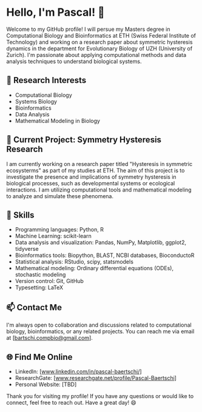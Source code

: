# Hello, I'm Pascal! 👋

Welcome to my GitHub profile! I will persue my Masters degree in Computational Biology and Bioinformatics at ETH (Swiss Federal Institute of Technology) and working on a research paper about symmetric hysteresis dynamics in the department for Evolutionary Biology of UZH (University of Zurich). I'm passionate about applying computational methods and data analysis techniques to understand biological systems.

## 🔬 Research Interests

- Computational Biology
- Systems Biology
- Bioinformatics
- Data Analysis
- Mathematical Modeling in Biology

## 📝 Current Project: Symmetry Hysteresis Research

I am currently working on a research paper titled "Hysteresis in symmetric ecosysterms" as part of my studies at ETH. The aim of this project is to investigate the presence and implications of symmetry hysteresis in biological processes, such as developmental systems or ecological interactions. I am utilizing computational tools and mathematical modeling to analyze and simulate these phenomena.

## 🌱 Skills

- Programming languages: Python, R
- Machine Learning: scikit-learn
- Data analysis and visualization: Pandas, NumPy, Matplotlib, ggplot2, tidyverse
- Bioinformatics tools: Biopython, BLAST, NCBI databases, BioconductoR
- Statistical analysis: RStudio, scipy, statsmodels
- Mathematical modeling: Ordinary differential equations (ODEs), stochastic modeling
- Version control: Git, GitHub
- Typesetting: LaTeX

## 📫 Contact Me

I'm always open to collaboration and discussions related to computational biology, bioinformatics, or any related projects. You can reach me via email at [bartschi.compbio@gmail.com].

## 🌐 Find Me Online

- LinkedIn: [www.linkedin.com/in/pascal-baertschi/]
- ResearchGate: [www.researchgate.net/profile/Pascal-Baertschi]
- Personal Website: [TBD]

Thank you for visiting my profile! If you have any questions or would like to connect, feel free to reach out. Have a great day! 😄




<!--
**pascalbartschi/pascalbartschi** is a ✨ _special_ ✨ repository because its `README.md` (this file) appears on your GitHub profile.

Here are some ideas to get you started:

- 🔭 I’m currently working on ...
- 🌱 I’m currently learning ...
- 👯 I’m looking to collaborate on ...
- 🤔 I’m looking for help with ...
- 💬 Ask me about ...
- 📫 How to reach me: ...
- 😄 Pronouns: ...
- ⚡ Fun fact: ...
-->
